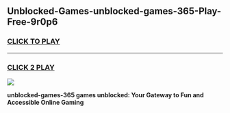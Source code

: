 
## Unblocked-Games-unblocked-games-365-Play-Free-9r0p6
<h3>
<a href="https://premium76.site?title=unblocked-games-365&ref=18A1">CLICK TO PLAY</a></h3>
<hr>

<h3>
<a href="https://premium76.site?title=unblocked-games-365&ref=18A1">CLICK 2 PLAY</a>
  
</h3>

<a href="https://premium76.site?title=unblocked-games-365&ref=18A1"><img src="https://clearcache.store/games.png"></a>


**unblocked-games-365 games unblocked: Your Gateway to Fun and Accessible Online Gaming**
